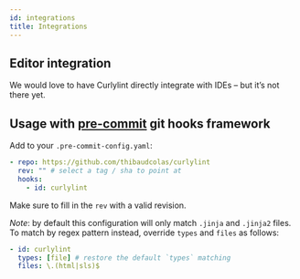 ```yaml
---
id: integrations
title: Integrations
---
```


## Editor integration

We would love to have Curlylint directly integrate with IDEs – but it’s not there yet.

## Usage with [pre-commit](https://pre-commit.com) git hooks framework

Add to your `.pre-commit-config.yaml`:

```yaml
- repo: https://github.com/thibaudcolas/curlylint
  rev: "" # select a tag / sha to point at
  hooks:
    - id: curlylint
```

Make sure to fill in the `rev` with a valid revision.

_Note_: by default this configuration will only match `.jinja` and `.jinja2`
files. To match by regex pattern instead, override `types` and `files` as
follows:

```yaml
- id: curlylint
  types: [file] # restore the default `types` matching
  files: \.(html|sls)$
```

